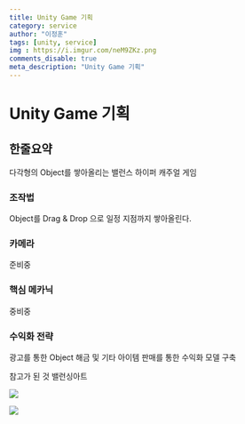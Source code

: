 ```yaml
---
title: Unity Game 기획
category: service
author: "이정훈"
tags: [unity, service]
img : https://i.imgur.com/neM9ZKz.png
comments_disable: true
meta_description: "Unity Game 기획"
---
```


# Unity Game 기획

## 한줄요약 
다각형의 Object를 쌓아올리는 밸런스 하이퍼 캐주얼 게임

### 조작법
Object를 Drag & Drop 으로 일정 지점까지 쌓아올린다.

### 카메라
준비중

### 핵심 메카닉
중비중

### 수익화 전략
광고를 통한 Object 해금 및 기타 아이템 판매를 통한 수익화 모델 구축

참고가 된 것 
밸런싱아트

![](https://i.imgur.com/neM9ZKz.png)


![](https://i.imgur.com/wwWmk0S.jpg)
